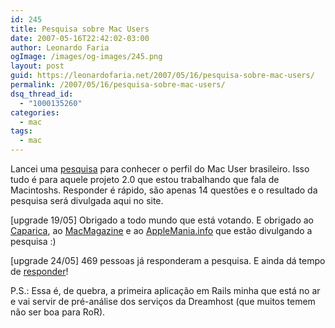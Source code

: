 ```yaml
---
id: 245
title: Pesquisa sobre Mac Users
date: 2007-05-16T22:42:02-03:00
author: Leonardo Faria
ogImage: /images/og-images/245.png
layout: post
guid: https://leonardofaria.net/2007/05/16/pesquisa-sobre-mac-users/
permalink: /2007/05/16/pesquisa-sobre-mac-users/
dsq_thread_id:
  - "1000135260"
categories:
  - mac
tags:
  - mac
---
```

Lancei uma [pesquisa](http://pesquisa.leonardofaria.net/) para conhecer o perfil do Mac User brasileiro. Isso tudo é para aquele projeto 2.0 que estou trabalhando que fala de Macintoshs. Responder é rápido, são apenas 14 questões e o resultado da pesquisa será divulgada aqui no site.

[upgrade 19/05] Obrigado a todo mundo que está votando. E obrigado ao [Caparica](http://sinistras.aranha.com.br/), ao [MacMagazine](http://www.macmagazine.com.br) e ao [AppleMania.info](http://applemania.info) que estão divulgando a pesquisa :)

[upgrade 24/05] 469 pessoas já responderam a pesquisa. E ainda dá tempo de [responder](http://pesquisa.leonardofaria.net)!

P.S.: Essa é, de quebra, a primeira aplicação em Rails minha que está no ar e vai servir de pré-análise dos serviços da Dreamhost (que muitos temem não ser boa para RoR).
